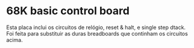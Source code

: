 # 68K basic control board
Esta placa inclui os circuitos de relógio, reset & halt, e single step dtack.  
Foi feita para substituir as duras breadboards que continham os circuitos acima.  

